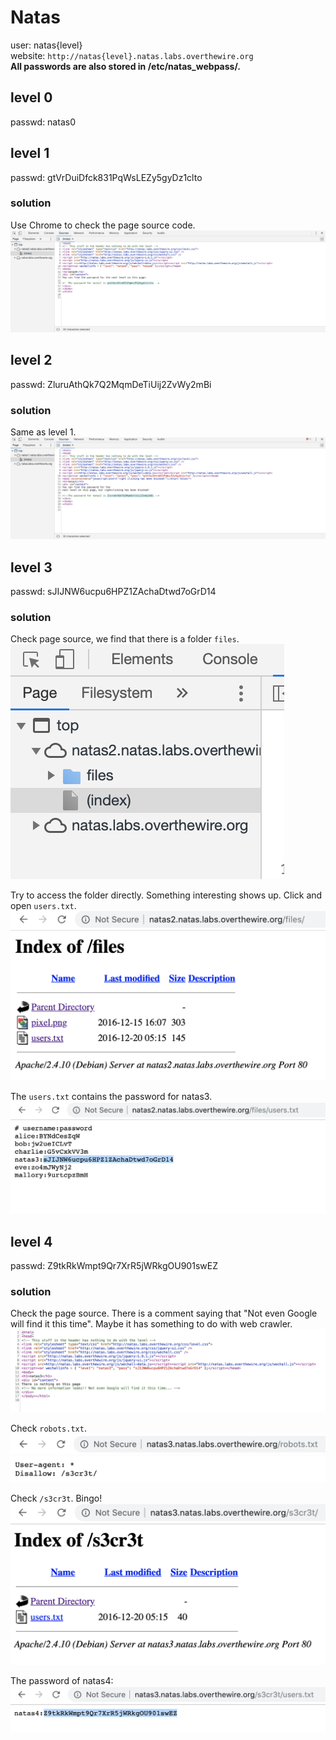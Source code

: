 # Natas

user: natas{level} \
website: `http://natas{level}.natas.labs.overthewire.org` \
__All passwords are also stored in /etc/natas_webpass/.__

## level 0
passwd: natas0

## level 1
passwd: gtVrDuiDfck831PqWsLEZy5gyDz1clto

### solution
Use Chrome to check the page source code.
![Level 1](level_1.png)

## level 2
passwd: ZluruAthQk7Q2MqmDeTiUij2ZvWy2mBi

### solution
Same as level 1.
![Level 2](level_2.png)

## level 3
passwd: sJIJNW6ucpu6HPZ1ZAchaDtwd7oGrD14

### solution
Check page source, we find that there is a folder `files`.
![Level 3 - 1](level_3-1.png)

Try to access the folder directly. Something interesting shows up. Click and open `users.txt`.
![Level 3 - 2](level_3-2.png)

The `users.txt` contains the password for natas3.
![Level 3 - 3](level_3-3.png)

## level 4
passwd: Z9tkRkWmpt9Qr7XrR5jWRkgOU901swEZ

### solution
Check the page source. There is a comment saying that "Not even Google will find it this time". Maybe it has something to do with web crawler.
![Level 4 - 1](level_4-1.png)

Check `robots.txt`.
![Level 4 - 2](level_4-2.png)

Check `/s3cr3t`. Bingo!
![Level 4 - 3](level_4-3.png)

The password of natas4:
![Level 4 - 4](level_4-4.png)
